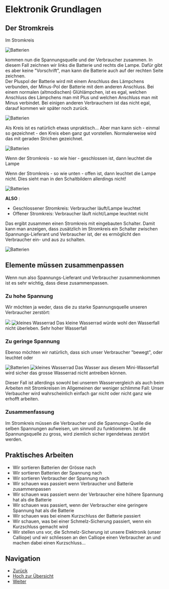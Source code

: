 # Elektronik Grundlagen

## Der Stromkreis 

Im Stromkreis   
   
   
![Batterien ](pics/Stromkreis.png) 

kommen nun die Spannungsquelle und der Verbraucher zusammen.
In diesem Fall zeichnen wir links die Batterie und rechts die Lampe.   Dafür gibt es aber keine "Vorschrift", man kann die Batterie auch auf der rechten Seite zeichnen.  
Der Pluspol der Batterie wird mit einem Anschluss des Lämpchens verbunden, der Minus-Pol der Batterie mit dem anderen Anschluss.
Bei einem normalen (altmodischen) Glühlämpchen, ist es egal, welchen Anschluss des Lämpchens man mit Plus und welchen Anschluss man mit Minus verbindet.
Bei einigen anderen Verbrauchern ist das nicht egal, darauf kommen wir später noch zurück.

![Batterien ](pics/Stromkreis_mit_Batt.png)

Als Kreis ist es natürlich etwas unpraktisch...
Aber man kann sich - einmal so gezeichnet - den Kreis eben ganz gut vorstellen.
Normalerweise wird das mit geraden Strichen gezeichnet.
 
![Batterien ](pics/Stromkreis_mit_Batt_gerade.png)

Wenn der Stromkreis - so wie hier - geschlossen ist, dann leuchtet die Lampe

Wenn der Stromkreis - so wie unten - offen ist, dann leuchtet die Lampe nicht.
Dies sieht man in den Schaltbildern allerdings nicht!

![Batterien ](pics/Stromkreis_Offen.png)

__ALSO__ : 
- Geschlossener Stromkreis: Verbraucher läuft/Lampe leuchtet 
- Offener Stromkreis: Verbraucher läuft nicht/Lampe leuchtet nicht

Das ergibt zusammen einen Stromkreis mit eingebauten Schalter.
Damit kann man anzeigen, dass zusätzlich im Stromkreis ein Schalter zwischen Spannungs-Lieferant und Verbraucher ist, der es ermöglicht den Verbraucher ein- und aus zu schalten.

![Batterien ](pics/Stromkreis_mit_Switch.png)
 
 
## Elemente müssen zusammenpassen

Wenn nun also Spannungs-Lieferant und Verbraucher zusammenkommen ist es sehr wichtig, dass diese zusammenpassen.

### Zu hohe Spannung 
Wir möchten ja weder, dass die zu starke Spannungsquelle unseren Verbraucher zerstört:

![](pics/wasserfall_gross.jpg) 
![kleines Wasserrad ](pics/Wasserrad_Klein.jpg)
Das kleine Wasserrad würde wohl den Wasserfall nicht überleben.
 Sehr hoher Wasserfall 
 
### Zu geringe Spannung 
Ebenso möchten wir natürlich, dass sich unser Verbraucher "bewegt", oder leuchtet oder 

![Batterien ](pics/Wasserfall_Klein.jpeg)
![kleines Wasserrad ](pics/Wasserrad_Gross.jpg)
Das Wasser aus diesem Mini-Wasserfall wird sicher das grosse Wasserrad nicht antreiben können.

Dieser Fall ist allerdings sowohl bei unserem Wasservergleich als auch beim Arbeiten mit Stromkreisen im Allgemeinen der weniger schlimme Fall:
Unser Verbaucher wird wahrscheinlich einfach gar nicht oder nicht ganz wie erhofft arbeiten.


### Zusammenfassung

Im Stromkreis müssen die Verbraucher und die Spannungs-Quelle die selben Spannungen aufweisen, um sinnvoll zu funktionieren.
Ist die Spannungsquelle zu gross, wird ziemlich sicher irgendetwas zerstört werden. 

## Praktisches Arbeiten

* Wir sortieren Batterien der Grösse nach
* Wir sortieren Batterien der Spannung nach 
* Wir sortieren Verbraucher der Spannung nach
* Wir schauen was passiert wenn Verbraucher und Batterie zusammenpassen
* Wir schauen was passiert wenn der Verbraucher eine höhere Spannung hat als die Batterie
* Wir schauen was passiert, wenn der Verbraucher eine geringere Spannung hat als die Batterie
* Wir schauen was bei einem Kurzschluss der Batterie passiert
* Wir schauen, was bei einer Schmelz-Sicherung passiert, wenn ein Kurzschluss gemacht wird
* Wir stellen uns vor, die Schmelz-Sicherung ist unsere Elektronik (unser Calliope) und wir schliessen an den Calliope einen Verbraucher an und machen dabei einen Kurzschluss...


## Navigation

* [Zurück ](../02_03_Elektronik_Verbraucher/README.md)
* [Hoch zur Übersicht](../README.md)  
* [Weiter ](../02_05_BatterieTester/README.md)


